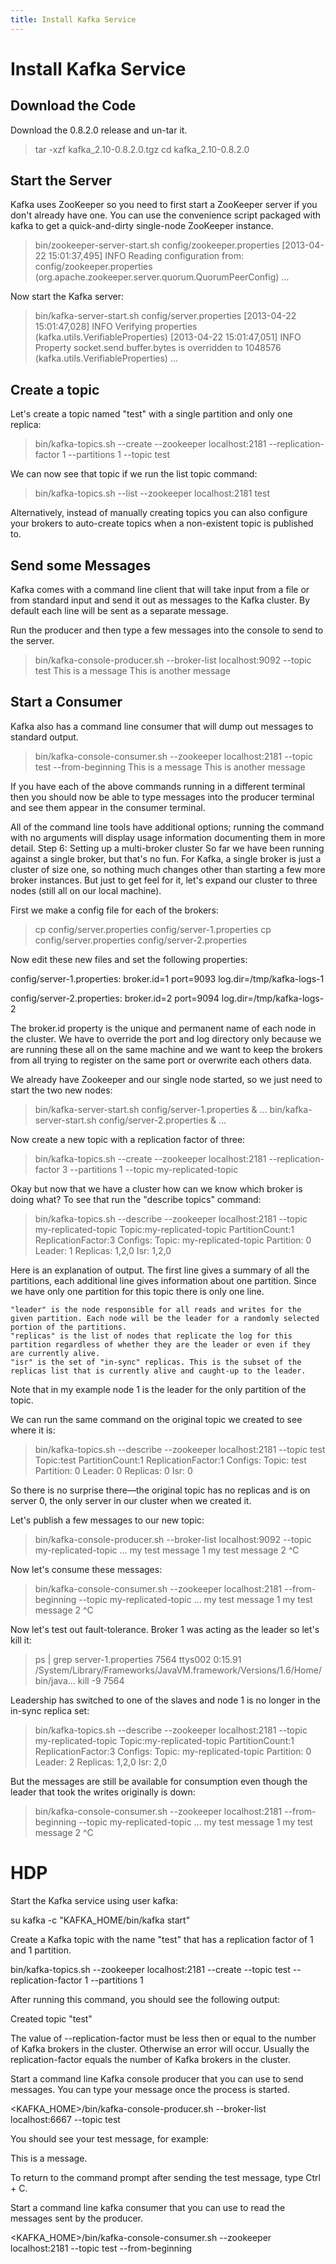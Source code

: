 ```yaml
---
title: Install Kafka Service
---
```


# Install Kafka Service

## Download the Code

Download the 0.8.2.0 release and un-tar it.

> tar -xzf kafka_2.10-0.8.2.0.tgz
> cd kafka_2.10-0.8.2.0

## Start the Server

Kafka uses ZooKeeper so you need to first start a ZooKeeper server if you don't already have one. You can use the convenience script packaged with kafka to get a quick-and-dirty single-node ZooKeeper instance.

> bin/zookeeper-server-start.sh config/zookeeper.properties
[2013-04-22 15:01:37,495] INFO Reading configuration from: config/zookeeper.properties (org.apache.zookeeper.server.quorum.QuorumPeerConfig)
...

Now start the Kafka server:

> bin/kafka-server-start.sh config/server.properties
[2013-04-22 15:01:47,028] INFO Verifying properties (kafka.utils.VerifiableProperties)
[2013-04-22 15:01:47,051] INFO Property socket.send.buffer.bytes is overridden to 1048576 (kafka.utils.VerifiableProperties)
...

## Create a topic

Let's create a topic named "test" with a single partition and only one replica:

> bin/kafka-topics.sh --create --zookeeper localhost:2181 --replication-factor 1 --partitions 1 --topic test

We can now see that topic if we run the list topic command:

> bin/kafka-topics.sh --list --zookeeper localhost:2181
test

Alternatively, instead of manually creating topics you can also configure your brokers to auto-create topics when a non-existent topic is published to.

## Send some Messages

Kafka comes with a command line client that will take input from a file or from standard input and send it out as messages to the Kafka cluster. By default each line will be sent as a separate message.

Run the producer and then type a few messages into the console to send to the server.

> bin/kafka-console-producer.sh --broker-list localhost:9092 --topic test 
This is a message
This is another message

## Start a Consumer

Kafka also has a command line consumer that will dump out messages to standard output.

> bin/kafka-console-consumer.sh --zookeeper localhost:2181 --topic test --from-beginning
This is a message
This is another message

If you have each of the above commands running in a different terminal then you should now be able to type messages into the producer terminal and see them appear in the consumer terminal.

All of the command line tools have additional options; running the command with no arguments will display usage information documenting them in more detail.
Step 6: Setting up a multi-broker cluster
So far we have been running against a single broker, but that's no fun. For Kafka, a single broker is just a cluster of size one, so nothing much changes other than starting a few more broker instances. But just to get feel for it, let's expand our cluster to three nodes (still all on our local machine).

First we make a config file for each of the brokers:

> cp config/server.properties config/server-1.properties 
> cp config/server.properties config/server-2.properties

Now edit these new files and set the following properties:
 
config/server-1.properties:
    broker.id=1
    port=9093
    log.dir=/tmp/kafka-logs-1
 
config/server-2.properties:
    broker.id=2
    port=9094
    log.dir=/tmp/kafka-logs-2

The broker.id property is the unique and permanent name of each node in the cluster. We have to override the port and log directory only because we are running these all on the same machine and we want to keep the brokers from all trying to register on the same port or overwrite each others data.

We already have Zookeeper and our single node started, so we just need to start the two new nodes:

> bin/kafka-server-start.sh config/server-1.properties &
...
> bin/kafka-server-start.sh config/server-2.properties &
...

Now create a new topic with a replication factor of three:

> bin/kafka-topics.sh --create --zookeeper localhost:2181 --replication-factor 3 --partitions 1 --topic my-replicated-topic

Okay but now that we have a cluster how can we know which broker is doing what? To see that run the "describe topics" command:

> bin/kafka-topics.sh --describe --zookeeper localhost:2181 --topic my-replicated-topic
Topic:my-replicated-topic	PartitionCount:1	ReplicationFactor:3	Configs:
	Topic: my-replicated-topic	Partition: 0	Leader: 1	Replicas: 1,2,0	Isr: 1,2,0

Here is an explanation of output. The first line gives a summary of all the partitions, each additional line gives information about one partition. Since we have only one partition for this topic there is only one line.

    "leader" is the node responsible for all reads and writes for the given partition. Each node will be the leader for a randomly selected portion of the partitions.
    "replicas" is the list of nodes that replicate the log for this partition regardless of whether they are the leader or even if they are currently alive.
    "isr" is the set of "in-sync" replicas. This is the subset of the replicas list that is currently alive and caught-up to the leader. 

Note that in my example node 1 is the leader for the only partition of the topic.

We can run the same command on the original topic we created to see where it is:

> bin/kafka-topics.sh --describe --zookeeper localhost:2181 --topic test
Topic:test	PartitionCount:1	ReplicationFactor:1	Configs:
	Topic: test	Partition: 0	Leader: 0	Replicas: 0	Isr: 0

So there is no surprise there—the original topic has no replicas and is on server 0, the only server in our cluster when we created it.

Let's publish a few messages to our new topic:

> bin/kafka-console-producer.sh --broker-list localhost:9092 --topic my-replicated-topic
...
my test message 1
my test message 2
^C 

Now let's consume these messages:

> bin/kafka-console-consumer.sh --zookeeper localhost:2181 --from-beginning --topic my-replicated-topic
...
my test message 1
my test message 2
^C

Now let's test out fault-tolerance. Broker 1 was acting as the leader so let's kill it:

> ps | grep server-1.properties
7564 ttys002    0:15.91 /System/Library/Frameworks/JavaVM.framework/Versions/1.6/Home/bin/java...
> kill -9 7564

Leadership has switched to one of the slaves and node 1 is no longer in the in-sync replica set:

> bin/kafka-topics.sh --describe --zookeeper localhost:2181 --topic my-replicated-topic
Topic:my-replicated-topic	PartitionCount:1	ReplicationFactor:3	Configs:
	Topic: my-replicated-topic	Partition: 0	Leader: 2	Replicas: 1,2,0	Isr: 2,0

But the messages are still be available for consumption even though the leader that took the writes originally is down:

> bin/kafka-console-consumer.sh --zookeeper localhost:2181 --from-beginning --topic my-replicated-topic
...
my test message 1
my test message 2
^C

# HDP

Start the Kafka service using user kafka:

su kafka -c "KAFKA_HOME/bin/kafka start"

Create a Kafka topic with the name "test" that has a replication factor of 1 and 1 partition.

bin/kafka-topics.sh --zookeeper localhost:2181 --create --topic test --replication-factor 1 --partitions 1

After running this command, you should see the following output:

Created topic "test"

The value of --replication-factor must be less then or equal to the number of Kafka brokers in the cluster. Otherwise an error will occur. Usually the replication-factor equals the number of Kafka brokers in the cluster.

Start a command line Kafka console producer that you can use to send messages. You can type your message once the process is started.

<KAFKA_HOME>/bin/kafka-console-producer.sh --broker-list localhost:6667 --topic test

You should see your test message, for example:

This is a message.

To return to the command prompt after sending the test message, type Ctrl + C.

Start a command line kafka consumer that you can use to read the messages sent by the producer.

<KAFKA_HOME>/bin/kafka-console-consumer.sh --zookeeper localhost:2181 --topic test --from-beginning
